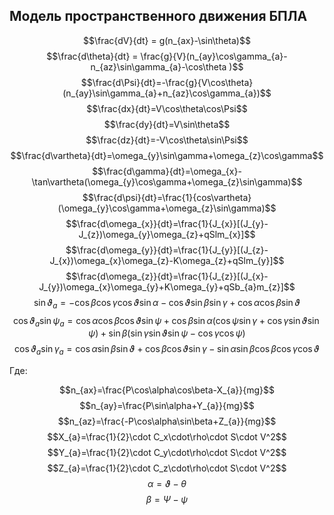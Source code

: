 ## Модель пространственного движения БПЛА
$$\frac{dV}{dt} = g(n_{ax}-\sin\theta)$$
$$\frac{d\theta}{dt} = \frac{g}{V}(n_{ay}\cos\gamma_{a}-n_{az}\sin\gamma_{a}-\cos\theta )$$
$$\frac{d\Psi}{dt}=-\frac{g}{V\cos\theta}(n_{ay}\sin\gamma_{a}+n_{az}\cos\gamma_{a})$$
$$\frac{dx}{dt}=V\cos\theta\cos\Psi$$
$$\frac{dy}{dt}=V\sin\theta$$
$$\frac{dz}{dt}=-V\cos\theta\sin\Psi$$
$$\frac{d\vartheta}{dt}=\omega_{y}\sin\gamma+\omega_{z}\cos\gamma$$
$$\frac{d\gamma}{dt}=\omega_{x}-\tan\vartheta(\omega_{y}\cos\gamma+\omega_{z}\sin\gamma)$$
$$\frac{d\psi}{dt}=\frac{1}{cos\vartheta}(\omega_{y}\cos\gamma+\omega_{z}\sin\gamma)$$
$$\frac{d\omega_{x}}{dt}=\frac{1}{J_{x}}[(J_{y}-J_{z})\omega_{y}\omega_{z}+qSlm_{x}]$$
$$\frac{d\omega_{y}}{dt}=\frac{1}{J_{y}}[(J_{z}-J_{x})\omega_{x}\omega_{z}-K\omega_{z}+qSlm_{y}]$$
$$\frac{d\omega_{z}}{dt}=\frac{1}{J_{z}}[(J_{x}-J_{y})\omega_{x}\omega_{y}+K\omega_{y}+qSb_{a}m_{z}]$$
$$\sin\vartheta_{a}=-\cos\beta\cos\gamma\cos\vartheta\sin\alpha-\cos\vartheta\sin\beta\sin\gamma+\cos\alpha\cos\beta\sin\vartheta$$
$$\cos\vartheta_{a}\sin\psi_{a}=\cos\alpha\cos\beta\cos\vartheta\sin\psi+\cos\beta\sin\alpha(\cos\psi\sin\gamma+\cos\gamma\sin\vartheta\sin\psi)+\sin\beta(\sin\gamma\sin\vartheta\sin\psi-\cos\gamma\cos\psi)$$
$$\cos\vartheta_{a}\sin\gamma_{a}=\cos\alpha\sin\beta\sin\vartheta+\cos\beta\cos\vartheta\sin\gamma-\sin\alpha\sin\beta\cos\beta\cos\gamma\cos\vartheta$$

Где:

$$n_{ax}=\frac{P\cos\alpha\cos\beta-X_{a}}{mg}$$
$$n_{ay}=\frac{P\sin\alpha+Y_{a}}{mg}$$
$$n_{az}=\frac{-P\cos\alpha\sin\beta+Z_{a}}{mg}$$
$$X_{a}=\frac{1}{2}\cdot C_x\cdot\rho\cdot S\cdot V^2$$
$$Y_{a}=\frac{1}{2}\cdot C_y\cdot\rho\cdot S\cdot V^2$$
$$Z_{a}=\frac{1}{2}\cdot C_z\cdot\rho\cdot S\cdot V^2$$
$$\alpha=\vartheta-\theta$$
$$\beta=\Psi-\psi$$
